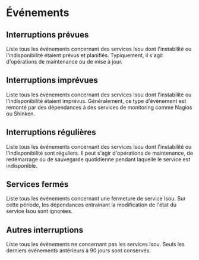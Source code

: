 # <span id="evenements"></span>Événements

## <span id="prevus"></span>Interruptions prévues
Liste tous les événements concernant des services Isou dont l'instabilité ou l'indisponibilité étaient prévus et planifiés. Typiquement, il s'agit d'opérations de maintenance ou de mise à jour.

## <span id="imprevus"></span>Interruptions imprévues
Liste tous les événements concernant des services Isou dont l'instabilité ou l'indisponibilité étaient imprévus. Généralement, ce type d'évènement est remonté par des dépendances à des services de monitoring comme Nagios ou Shinken.

## <span id="reguliers"></span>Interruptions régulières
Liste tous les événements concernant des services Isou dont l'instabilité ou l'indisponibilité sont réguliers. Il peut s'agir d'opérations de maintenance, de redémarrage ou de sauvegarde quotidienne pendant laquelle le service est indisponible.

## <span id="fermes"></span>Services fermés
Liste tous les événements concernant une fermeture de service Isou. Sur cette période, les dépendances entrainant la modification de l'état du service Isou sont ignorées.

## <span id="autres"></span>Autres interruptions
Liste tous les événements ne concernant pas les services Isou. Seuls les derniers événements antérieurs à 90 jours sont conservés.
